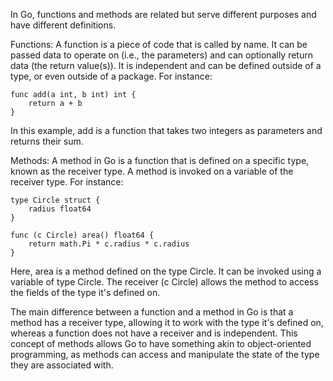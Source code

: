 In Go, functions and methods are related but serve different purposes and have different definitions.

Functions: A function is a piece of code that is called by name. It can be passed data to operate on (i.e., the parameters) and can optionally return data (the return value(s)). It is independent and can be defined outside of a type, or even outside of a package. For instance:

```
func add(a int, b int) int {
    return a + b
}
```

In this example, add is a function that takes two integers as parameters and returns their sum.

Methods: A method in Go is a function that is defined on a specific type, known as the receiver type. A method is invoked on a variable of the receiver type. For instance:

```
type Circle struct {
    radius float64
}

func (c Circle) area() float64 {
    return math.Pi * c.radius * c.radius
}
```

Here, area is a method defined on the type Circle. It can be invoked using a variable of type Circle. The receiver (c Circle) allows the method to access the fields of the type it's defined on.

The main difference between a function and a method in Go is that a method has a receiver type, allowing it to work with the type it's defined on, whereas a function does not have a receiver and is independent. This concept of methods allows Go to have something akin to object-oriented programming, as methods can access and manipulate the state of the type they are associated with.